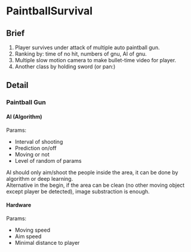 # PaintballSurvival

## Brief

1. Player survives under attack of multiple auto paintball gun.
1. Ranking by: time of no hit, numbers of gnu, AI of gnu.
1. Multiple slow motion camera to make bullet-time video for player.
1. Another class by holding sword (or pan:)

## Detail

### Paintball Gun

#### AI (Algorithm)

Params:

- Interval of shooting
- Prediction on/off
- Moving or not
- Level of random of params

AI should only aim/shoot the people inside the area, it can be done by algorithm or deep learning.  
Alternative in the begin, if the area can be clean (no other moving object except player be detected), image substraction is enough.  

#### Hardware

Params:

- Moving speed
- Aim speed
- Minimal distance to player
